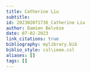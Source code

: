 ```yaml
---
title: Catherine Liu
subtitle:
id: 202302071736_Catherine Liu
author: Damien Belvèze
date: 07-02-2023
link_citations: true
bibliography: mylibrary.bib
biblio_style: csl\ieee.csl
aliases: []
tags: []
---
```







